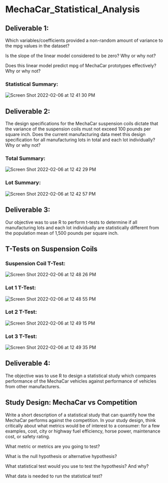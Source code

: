 # MechaCar_Statistical_Analysis

## Deliverable 1: 

Which variables/coefficients provided a non-random amount of variance to the mpg values in the dataset?

Is the slope of the linear model considered to be zero? Why or why not?

Does this linear model predict mpg of MechaCar prototypes effectively? Why or why not?

### Statistical Summary: 
![Screen Shot 2022-02-06 at 12 41 30 PM](https://user-images.githubusercontent.com/91925639/152694273-cacd4d37-9a29-49ba-a797-83582c398247.png)

## Deliverable 2: 

The design specifications for the MechaCar suspension coils dictate that the variance of the suspension coils must not exceed 100 pounds per square inch. Does the current manufacturing data meet this design specification for all manufacturing lots in total and each lot individually? Why or why not?

### Total Summary:
![Screen Shot 2022-02-06 at 12 42 29 PM](https://user-images.githubusercontent.com/91925639/152694618-66eedb0f-52ef-457c-8823-06e0542507d2.png)

### Lot Summary:
![Screen Shot 2022-02-06 at 12 42 57 PM](https://user-images.githubusercontent.com/91925639/152694646-8edf5ec2-1884-40db-9ffe-2c521d5a3514.png)

## Deliverable 3: 

Our objective was to use R to perform t-tests to determine if all manufacturing lots and each lot individually are statistically different from the population mean of 1,500 pounds per square inch.

## T-Tests on Suspension Coils

### Suspension Coil T-Test:
![Screen Shot 2022-02-06 at 12 48 26 PM](https://user-images.githubusercontent.com/91925639/152695629-8e341375-b740-435d-9cde-342507d27311.png)

### Lot 1 T-Test:
![Screen Shot 2022-02-06 at 12 48 55 PM](https://user-images.githubusercontent.com/91925639/152695676-28e52555-ec7d-4519-b33b-57c8814321a3.png)

### Lot 2 T-Test:
![Screen Shot 2022-02-06 at 12 49 15 PM](https://user-images.githubusercontent.com/91925639/152695705-5729d24c-6a69-4365-9fe7-619139521a5b.png)

### Lot 3 T-Test:
![Screen Shot 2022-02-06 at 12 49 35 PM](https://user-images.githubusercontent.com/91925639/152695733-4f365007-2510-4afd-a25b-c57ad73ef12d.png)

## Deliverable 4: 

The objective was to use R to design a statistical study which compares performance of the MechaCar vehicles against performance of vehicles from other manufacturers.

## Study Design: MechaCar vs Competition

Write a short description of a statistical study that can quantify how the MechaCar performs against the competition. In your study design, think critically about what metrics would be of interest to a consumer: for a few examples, cost, city or highway fuel efficiency, horse power, maintenance cost, or safety rating.

What metric or metrics are you going to test?

What is the null hypothesis or alternative hypothesis?

What statistical test would you use to test the hypothesis? And why?

What data is needed to run the statistical test?
